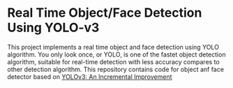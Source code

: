 # Real Time Object/Face Detection Using YOLO-v3 
This project implements a real time object and face detection using YOLO algorithm. You only look once, or YOLO, is one of the fastet object detection algorithm, suitable for real-time detection with less accuracy compares to other detection algorithm. This repository contains code for object anf face detector based on [YOLOv3: An Incremental Improvement](https://pjreddie.com/media/files/papers/YOLOv3.pdf)
